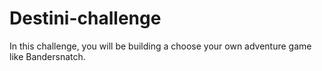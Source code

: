 # Destini-challenge
In this challenge, you will be building a choose your own adventure game like Bandersnatch.
